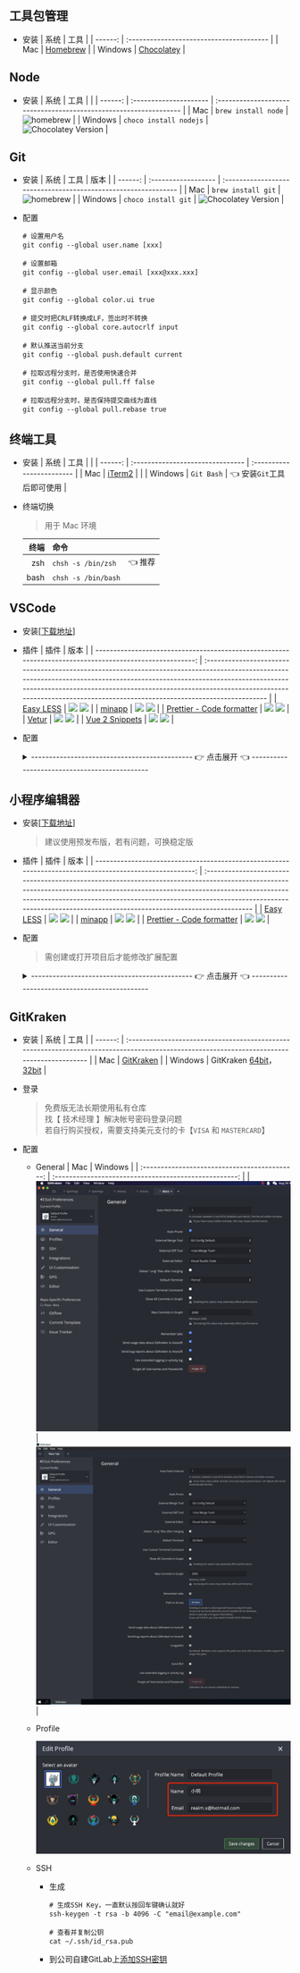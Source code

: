 ## 工具包管理
  - 安装
    |    系统 | 工具                                     |
    | ------: | :--------------------------------------- |
    |     Mac | [Homebrew](https://brew.sh)              |
    | Windows | [Chocolatey](https://www.chocolatey.org) |

## Node
  - 安装
    |    系统 | 工具                   |                                                                   |
    | ------: | :--------------------- | :---------------------------------------------------------------- |
    |     Mac | `brew install node`    | ![homebrew](https://img.shields.io/homebrew/v/node)               |
    | Windows | `choco install nodejs` | ![Chocolatey Version](https://img.shields.io/chocolatey/v/nodejs) |

## Git
  - 安装
    |    系统 | 工具                | 版本                                                           |
    | ------: | :------------------ | :------------------------------------------------------------- |
    |     Mac | `brew install git`  | ![homebrew](https://img.shields.io/homebrew/v/git)             |
    | Windows | `choco install git` | ![Chocolatey Version](https://img.shields.io/chocolatey/v/git) |

  - 配置
    ```shell
    # 设置用户名
    git config --global user.name [xxx]

    # 设置邮箱
    git config --global user.email [xxx@xxx.xxx]

    # 显示颜色
    git config --global color.ui true

    # 提交时把CRLF转换成LF，签出时不转换
    git config --global core.autocrlf input

    # 默认推送当前分支
    git config --global push.default current

    # 拉取远程分支时，是否使用快速合并
    git config --global pull.ff false

    # 拉取远程分支时，是否保持提交曲线为直线
    git config --global pull.rebase true
    ```

## 终端工具
  - 安装
    |    系统 | 工具                             |                           |
    | ------: | :------------------------------- | :------------------------ |
    |     Mac | [iTerm2](https://www.iterm2.com) |                           |
    | Windows | `Git Bash`                       | 👈 安装`Git`工具后即可使用 |

  - 终端切换
    > 用于 Mac 环境

    | 终端 | 命令                |        |
    | ---: | :------------------ | :----- |
    |  zsh | `chsh -s /bin/zsh`  | 👈 推荐 |
    | bash | `chsh -s /bin/bash` |        |

## VSCode
  - 安装[[下载地址](https://code.visualstudio.com/Download)]

  - 插件
    |                                                                                                    插件 | 版本                                                                                                                                                                                                                                                                                                                       |
    | ------------------------------------------------------------------------------------------------------: | :------------------------------------------------------------------------------------------------------------------------------------------------------------------------------------------------------------------------------------------------------------------------------------------------------------------------- |
    |                      [Easy LESS](https://marketplace.visualstudio.com/items?itemName=mrcrowl.easy-less) | [![](https://vsmarketplacebadge.apphb.com/version/mrcrowl.easy-less.svg)](https://marketplace.visualstudio.com/items?itemName=mrcrowl.easy-less) [![](https://vsmarketplacebadge.apphb.com/installs/mrcrowl.easy-less.svg)](https://marketplace.visualstudio.com/items?itemName=mrcrowl.easy-less)                         |
    |                     [minapp](https://marketplace.visualstudio.com/items?itemName=qiu8310.minapp-vscode) | [![](https://vsmarketplacebadge.apphb.com/version/qiu8310.minapp-vscode.svg)](https://marketplace.visualstudio.com/items?itemName=qiu8310.minapp-vscode) [![](https://vsmarketplacebadge.apphb.com/installs/qiu8310.minapp-vscode.svg)](https://marketplace.visualstudio.com/items?itemName=qiu8310.minapp-vscode)         |
    | [Prettier - Code formatter](https://marketplace.visualstudio.com/items?itemName=esbenp.prettier-vscode) | [![](https://vsmarketplacebadge.apphb.com/version/esbenp.prettier-vscode.svg)](https://marketplace.visualstudio.com/items?itemName=esbenp.prettier-vscode) [![](https://vsmarketplacebadge.apphb.com/installs/esbenp.prettier-vscode.svg)](https://marketplace.visualstudio.com/items?itemName=esbenp.prettier-vscode)     |
    |                               [Vetur](https://marketplace.visualstudio.com/items?itemName=octref.vetur) | [![](https://vsmarketplacebadge.apphb.com/version/octref.vetur.svg)](https://marketplace.visualstudio.com/items?itemName=octref.vetur) [![](https://vsmarketplacebadge.apphb.com/installs/octref.vetur.svg)](https://marketplace.visualstudio.com/items?itemName=octref.vetur)                                             |
    |           [Vue 2 Snippets](https://marketplace.visualstudio.com/items?itemName=hollowtree.vue-snippets) | [![](https://vsmarketplacebadge.apphb.com/version/hollowtree.vue-snippets.svg)](https://marketplace.visualstudio.com/items?itemName=hollowtree.vue-snippets) [![](https://vsmarketplacebadge.apphb.com/installs/hollowtree.vue-snippets.svg)](https://marketplace.visualstudio.com/items?itemName=hollowtree.vue-snippets) |

  - 配置
    <details>
    <summary>--------------------------------------------- 👉 点击展开 👈 ---------------------------------------------</summary>

    ```json
    {
      "editor.formatOnSave": true,
      "editor.stablePeek": true,
      "editor.tabCompletion": "on",
      "editor.tabSize": 2,
      "editor.wordWrapColumn": 120,
      "editor.minimap.enabled": false,
      "explorer.openEditors.visible": 0,
      "search.exclude": {
        "**/dist": true,
        "**/miniprogram_npm": true
      },
      "files.watcherExclude": {
        "**/dist/**": true,
        "**/miniprogram_npm/**": true
      },
      "files.associations": {
        "*.cjson": "jsonc",
        "*.wxs": "javascript",
        "*.wxss": "css"
      },
      "emmet.includeLanguages": {
        "wxml": "html"
      },
      "minapp-vscode.wxmlFormatter": "prettyHtml",
      "minapp-vscode.formatMaxLineCharacters": 120,
      "minapp-vscode.disableAutoConfig": true,
      "minapp-vscode.showSuggestionOnEnter": true,
      "minapp-vscode.prettier": {
        "printWidth": 120,
        "semi": false,
        "singleQuote": true,
        "trailingComma": "none"
      },
      "minapp-vscode.prettyHtml": {
        "printWidth": 120,
        "usePrettier": false,
        "sortAttributes": true
      },
      "vetur.format.defaultFormatterOptions": {
        "prettyhtml": {
          "printWidth": 120,
          "usePrettier": false,
          "sortAttributes": true
        },
        "prettier": {
          "printWidth": 120,
          "semi": false,
          "singleQuote": true,
          "trailingComma": "none"
        }
      },
      "prettier.printWidth": 120,
      "prettier.singleQuote": true,
      "prettier.semi": false,
      "prettier.trailingComma": "none",
      "less.compile": {
        "outExt": ".wxss"
      }
    }
    ```
    </details>

## 小程序编辑器

  - 安装[[下载地址](https://developers.weixin.qq.com/miniprogram/dev/devtools/download.html)]
    > 建议使用预发布版，若有问题，可换稳定版

  - 插件
    |                                                                                                    插件 | 版本                                                                                                                                                                                                                                                                                                                   |
    | ------------------------------------------------------------------------------------------------------: | :--------------------------------------------------------------------------------------------------------------------------------------------------------------------------------------------------------------------------------------------------------------------------------------------------------------------- |
    |                      [Easy LESS](https://marketplace.visualstudio.com/items?itemName=mrcrowl.easy-less) | [![](https://vsmarketplacebadge.apphb.com/version/mrcrowl.easy-less.svg)](https://marketplace.visualstudio.com/items?itemName=mrcrowl.easy-less) [![](https://vsmarketplacebadge.apphb.com/installs/mrcrowl.easy-less.svg)](https://marketplace.visualstudio.com/items?itemName=mrcrowl.easy-less)                     |
    |                     [minapp](https://marketplace.visualstudio.com/items?itemName=qiu8310.minapp-vscode) | [![](https://vsmarketplacebadge.apphb.com/version/qiu8310.minapp-vscode.svg)](https://marketplace.visualstudio.com/items?itemName=qiu8310.minapp-vscode) [![](https://vsmarketplacebadge.apphb.com/installs/qiu8310.minapp-vscode.svg)](https://marketplace.visualstudio.com/items?itemName=qiu8310.minapp-vscode)     |
    | [Prettier - Code formatter](https://marketplace.visualstudio.com/items?itemName=esbenp.prettier-vscode) | [![](https://vsmarketplacebadge.apphb.com/version/esbenp.prettier-vscode.svg)](https://marketplace.visualstudio.com/items?itemName=esbenp.prettier-vscode) [![](https://vsmarketplacebadge.apphb.com/installs/esbenp.prettier-vscode.svg)](https://marketplace.visualstudio.com/items?itemName=esbenp.prettier-vscode) |

  - 配置
    > 需创建或打开项目后才能修改扩展配置
    <details>
    <summary>--------------------------------------------- 👉 点击展开 👈 ---------------------------------------------</summary>

    ```json
    {
      "editor.formatOnSave": true,
      "editor.stablePeek": true,
      "editor.tabCompletion": "on",
      "editor.tabSize": 2,
      "editor.wordWrapColumn": 120,
      "editor.minimap.enabled": false,
      "explorer.openEditors.visible": 0,
      "search.exclude": {
        "**/dist": true,
        "**/miniprogram_npm": true
      },
      "files.watcherExclude": {
        "**/dist/**": true,
        "**/miniprogram_npm/**": true
      },
      "files.associations": {
        "*.cjson": "jsonc",
        "*.wxs": "javascript",
        "*.wxss": "css"
      },
      "[wxml]": {
        "editor.defaultFormatter": "qiu8310.minapp-vscode"
      },
      "[css]": {
        "editor.defaultFormatter": "esbenp.prettier-vscode"
      },
      "[json]": {
        "editor.defaultFormatter": "esbenp.prettier-vscode"
      },
      "[javascript]": {
        "editor.defaultFormatter": "esbenp.prettier-vscode"
      },
      "minapp-vscode.wxmlFormatter": "prettyHtml",
      "minapp-vscode.formatMaxLineCharacters": 120,
      "minapp-vscode.disableAutoConfig": true,
      "minapp-vscode.showSuggestionOnEnter": true,
      "minapp-vscode.prettier": {
        "printWidth": 120,
        "semi": false,
        "singleQuote": true,
        "trailingComma": "none"
      },
      "minapp-vscode.prettyHtml": {
        "printWidth": 120,
        "usePrettier": false,
        "sortAttributes": true
      },
      "prettier.printWidth": 120,
      "prettier.singleQuote": true,
      "prettier.semi": false,
      "prettier.trailingComma": "none",
      "less.compile": {
        "outExt": ".wxss"
      }
    }
    ```
    </details>

## GitKraken
  - 安装
    |    系统 | 工具                                                                                                                                       |
    | ------: | :----------------------------------------------------------------------------------------------------------------------------------------- |
    |     Mac | [GitKraken](https://release.gitkraken.com/darwin/installGitKraken.dmg)                                                                     |
    | Windows | GitKraken [64bit](https://release.gitkraken.com/win64/GitKrakenSetup.exe)，[32bit](https://release.gitkraken.com/win32/GitKrakenSetup.exe) |

  - 登录
    > 免费版无法长期使用私有仓库  
      找【 技术经理 】解决帐号密码登录问题  
      若自行购买授权，需要支持美元支付的卡【`VISA` 和 `MASTERCARD`】

  - 配置
    <!-- <details>
    <summary>--------------------------------------------- 👉 点击展开 👈 ---------------------------------------------</summary> -->

    - General
      |                      Mac                      |                        Windows                        |
      | :-------------------------------------------: | :---------------------------------------------------: |
      | ![General-Mac](img/gitkraken-general-mac.jpg) | ![General-Windows](img/gitkraken-general-windows.jpg) |

    - Profile

      ![Profile](img/gitkraken-profile.jpg)

    - SSH
      - 生成
        ```shell
        # 生成SSH Key，一直默认按回车键确认就好
        ssh-keygen -t rsa -b 4096 -C "email@example.com"

        # 查看并复制公钥
        cat ~/.ssh/id_rsa.pub
        ```
      - 到公司自建GitLab上[添加SSH密钥](https://gitlab.healthan.net/profile/keys)
    <!-- </details> -->
